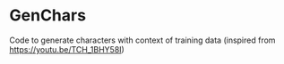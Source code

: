 # GenChars
Code to generate characters with context of training data (inspired from https://youtu.be/TCH_1BHY58I)

